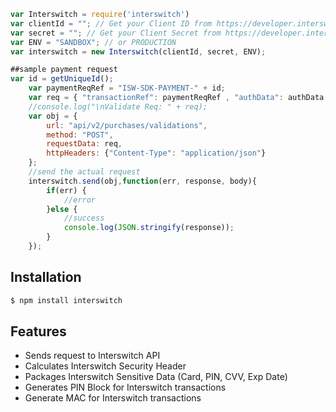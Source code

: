 ```js
var Interswitch = require('interswitch')
var clientId = ""; // Get your Client ID from https://developer.interswitchng.com
var secret = ""; // Get your Client Secret from https://developer.interswitchng.com
var ENV = "SANDBOX"; // or PRODUCTION
var interswitch = new Interswitch(clientId, secret, ENV);

##sample payment request
var id = getUniqueId();
    var paymentReqRef = "ISW-SDK-PAYMENT-" + id;
    var req = { "transactionRef": paymentReqRef , "authData": authData };
    //console.log("\nValidate Req: " + req);
    var obj = {
        url: "api/v2/purchases/validations",
        method: "POST",
        requestData: req,
        httpHeaders: {"Content-Type": "application/json"}
    };
    //send the actual request
    interswitch.send(obj,function(err, response, body){
        if(err) {
            //error
        }else {
            //success
            console.log(JSON.stringify(response));
        }
    });

```

## Installation

```bash
$ npm install interswitch
```

## Features

  * Sends request to Interswitch API
  * Calculates Interswitch Security Header
  * Packages Interswitch Sensitive Data (Card, PIN, CVV, Exp Date)
  * Generates PIN Block for Interswitch transactions
  * Generate MAC for Interswitch transactions
  
